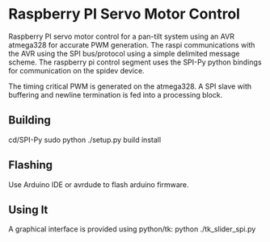 # Raspberry PI Servo Motor Control

Raspberry PI servo motor control for a pan-tilt system using an AVR atmega328 for accurate PWM generation.  The raspi communications with the AVR using the SPI bus/protocol using a simple delimited message scheme.  The raspberry pi control segment uses the SPI-Py python bindings for communication on the spidev device.

The timing critical PWM is generated on the atmega328.  A SPI slave with buffering and newline termination is fed into a processing block.  

## Building

cd/SPI-Py
sudo python ./setup.py build install

## Flashing

Use Arduino IDE or avrdude to flash arduino firmware.

## Using It

A graphical interface is provided using python/tk:
python ./tk_slider_spi.py
